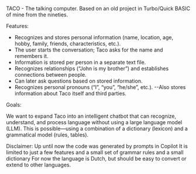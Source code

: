 TACO - The talking computer.
Based on an old project in Turbo/Quick BASIC of mine from the nineties.

Features:

- Recognizes and stores personal information (name, location, age, hobby, family, friends, characteristics, etc.).
- The user starts the conversation; Taco asks for the name and remembers it.
- Information is stored per person in a separate text file.
- Recognizes relationships (“John is my brother”) and establishes connections between people.
- Can later ask questions based on stored information.
- Recognizes personal pronouns (“I”, “you”, “he/she”, etc.).
--Also stores information about Taco itself and third parties.

Goals:

We want to expand Taco into an intelligent chatbot that can recognize, understand, and process language without using a large language model (LLM).
This is possible—using a combination of a dictionary (lexicon) and a grammatical model (rules, tables).

Disclaimer: 
Up until now the code was generated by prompts in Copilot
It is limited to just a few features and a small set of grammar rules and a small dictionary
For now the language is Dutch, but should be easy to convert or extend to other languages.
